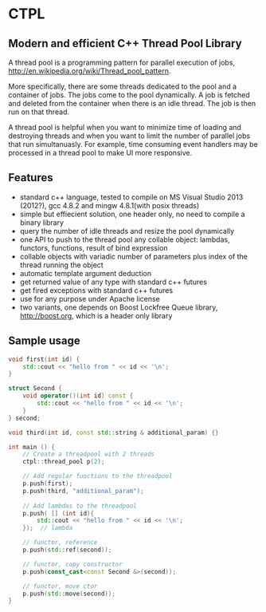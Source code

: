 CTPL
====

## Modern and efficient C++ Thread Pool Library


A thread pool is a programming pattern for parallel execution of jobs, http://en.wikipedia.org/wiki/Thread_pool_pattern.

More specifically, there are some threads dedicated to the pool and a container of jobs. The jobs come to the pool dynamically. A job is fetched and deleted from the container when there is an idle thread. The job is then run on that thread.

A thread pool is helpful when you want to minimize time of loading and destroying threads and when you want to limit the number of parallel jobs that run simultanuasly. For example, time consuming event handlers may be processed in a thread pool to make UI more responsive.

## Features

- standard c++ language, tested to compile on MS Visual Studio 2013 (2012?), gcc 4.8.2 and mingw 4.8.1(with posix threads)
- simple but effiecient solution, one header only, no need to compile a binary library
- query the number of idle threads and resize the pool dynamically
- one API to push to the thread pool any collable object: lambdas, functors, functions, result of bind expression
- collable objects with variadic number of parameters plus index of the thread running the object
- automatic template argument deduction
- get returned value of any type with standard c++ futures
- get fired exceptions with standard c++ futures
- use for any purpose under Apache license
- two variants, one depends on Boost Lockfree Queue library, http://boost.org, which is a header only library


## Sample usage

```c++
void first(int id) {
    std::cout << "hello from " << id << '\n';
}

struct Second {
    void operator()(int id) const {
        std::cout << "hello from " << id << '\n';
    }
} second;

void third(int id, const std::string & additional_param) {}

int main () {
    // Create a threadpool with 2 threads
    ctpl::thread_pool p(2);

    // Add regular functions to the threadpool
    p.push(first);
    p.push(third, "additional_param");
    
    // Add lambdas to the threadpool
    p.push( [] (int id){
        std::cout << "hello from " << id << '\n';
    });  // lambda

    // functor, reference
    p.push(std::ref(second));

    // functor, copy constructor
    p.push(const_cast<const Second &>(second));

    // functor, move ctor
    p.push(std::move(second));  
}
```
